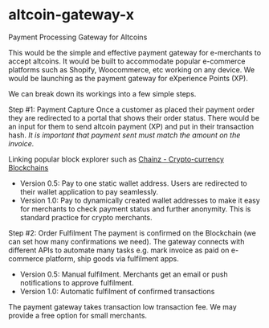 # altcoin-gateway-x
Payment Processing Gateway for Altcoins

This would be the simple and effective payment gateway for e-merchants to accept altcoins. It would be built to accommodate popular e-commerce platforms such as Shopify, Woocommerce, etc working on any device. We would be launching as the payment gateway for eXperience Points (XP).

We can break down its workings into a few simple steps.

Step #1: Payment Capture
Once a customer as placed their payment order they are redirected to a portal that shows their order status. There would be an input for them to send altcoin payment (XP) and put in their transaction hash. *It is important that payment sent must match the amount on the invoice.*

Linking popular block explorer such as [Chainz - Crypto-currency Blockchains](https://chainz.cryptoid.info/api.dws)

- Version 0.5: Pay to one static wallet address. Users are redirected to their wallet application to pay seamlessly.
- Version 1.0: Pay to dynamically created wallet addresses to make it easy for merchants to check payment status and further anonymity. This is standard practice for crypto merchants.

Step #2: Order Fulfilment 
The payment is confirmed on the Blockchain (we can set how many confirmations we need). The gateway connects with different APIs to automate many tasks e.g. mark invoice as paid on e-commerce platform, ship goods via fulfilment apps.

- Version 0.5: Manual fulfilment. Merchants get an email or push notifications to approve fulfilment.
- Version 1.0: Automatic fulfilment of confirmed transactions

The payment gateway takes transaction low transaction fee. We may provide a free option for small merchants.
